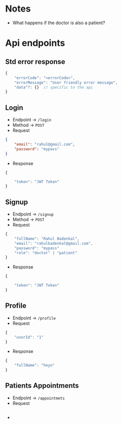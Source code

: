 # Notes
- What happens if the doctor is also a patient?

# Api endpoints


## Std error response
```javascript
{
    "errorCode": "<errorCode>",
    "errorMessage": "User friendly error message",
    "data"?: {}  // specific to the api
}
```


## Login
- Endpoint -> `/login`
- Method -> `POST`
- Request
```json
{
    "email": "rahul@gmail.com",
    "password": "mypass"
}
```
- Response
```javascript
{

    "token": "JWT Token"
}
```

## Signup
- Endpoint -> `/signup`
- Method -> `POST`
- Request
```javascript
{
    "fullName": "Rahul Badenkal",
    "email": "rahulbadenkal@gmail.com",
    "password": "mypass"
    "role": "doctor" | "patient"
}
```
- Response
```javascript
{

    "token": "JWT Token"
}
```

## Profile
- Endpoint -> `/profile`
- Request 
```javascript
{
    "userId": "1"
}
```
- Response 
```javascript
{
    "fullName": "heyo"
}
```

## Patients Appointments
- Endpoint -> `/appointmets`
- Request
```javascript
```
- 

